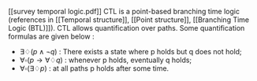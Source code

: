 [[survey temporal logic.pdf]]
CTL is a point-based branching time logic (references in [[Temporal structure]], [[Point structure]], [[Branching Time Logic (BTL)]]).
CTL allows quantification over paths.
Some quantification formulas are given below :
- $\exists \diamondsuit (p \land \neg q)$ : There exists a state where p holds but q does not hold;
- $\forall \square (p \rightarrow \forall \diamondsuit q)$ : whenever p holds, eventually q holds;
- $\forall \square (\exists \diamondsuit p)$ : at all paths p holds after some time.
